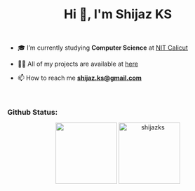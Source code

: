 <h1 align="center">Hi 👋, I'm Shijaz KS</h1>

<br>


-  🎓  I’m currently studying <b>Computer Science</b> at <a href="https://nitc.ac.in/">NIT Calicut</a>

- 👨‍💻 All of my projects are available at [here](https://shijazks-portfolio.vercel.app/)

- 📫 How to reach me **shijaz.ks@gmail.com**


<br>
<h3 style="margin-bottom:10px" align="left">Github Status:</h3>
<p align="center">
 <img height="140px" src="https://github-readme-stats-eight-theta.vercel.app/api?username=ShijazKS&show_icons=true&include_all_commits=true&count_private=true&theme=tokyonight"/>
<img height="140px" src="https://github-readme-stats.vercel.app/api/top-langs?username=shijazks&show_icons=true&locale=en&layout=compact&theme=tokyonight" alt="shijazks" />
</p>

